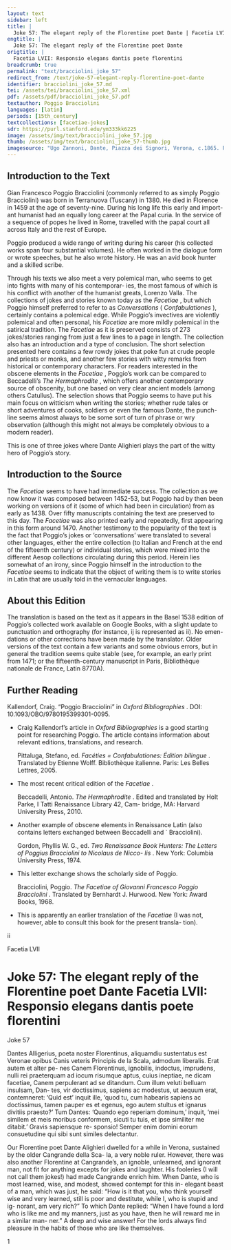 ```yaml
---
layout: text
sidebar: left
title: |
  Joke 57: The elegant reply of the Florentine poet Dante | Facetia LVII: Responsio elegans dantis poete florentini
engtitle: |
  Joke 57: The elegant reply of the Florentine poet Dante
origtitle: |
  Facetia LVII: Responsio elegans dantis poete florentini
breadcrumb: true
permalink: "text/bracciolini_joke_57"
redirect_from: /text/joke-57-elegant-reply-florentine-poet-dante
identifier: bracciolini_joke_57.md
tei: /assets/tei/bracciolini_joke_57.xml
pdf: /assets/pdf/bracciolini_joke_57.pdf
textauthor: Poggio Bracciolini
languages: [latin]
periods: [15th_century]
textcollections: [facetiae-jokes]
sdr: https://purl.stanford.edu/ym333kk6225
image: /assets/img/text/bracciolini_joke_57.jpg
thumb: /assets/img/text/bracciolini_joke_57-thumb.jpg
imagesource: "Ugo Zannoni, Dante, Piazza dei Signori, Verona, c.1865. Photo: Didier Descouens [CC BY-SA 4.0]"
---
```

<h2>Introduction to the Text</h2>
<p>Gian Francesco Poggio Bracciolini (commonly referred to as simply Poggio Bracciolini) was born in Terranuova (Tuscany) in 1380. He died in Florence in 1459 at the age of seventy-nine. During his long life this early and import- ant humanist had an equally long career at the Papal curia. In the service of a sequence of popes he lived in Rome, travelled with the papal court all across Italy and the rest of Europe.</p>

<p>Poggio produced a wide range of writing during his career (his collected works span four substantial volumes). He often worked in the dialogue form or wrote speeches, but he also wrote history. He was an avid book hunter and a skilled scribe.</p>

<p>Through his texts we also meet a very polemical man, who seems to get into fights with many of his contemporar- ies, the most famous of which is his conflict with another of the humanist greats, Lorenzo Valla. The collections of jokes and stories known today as the <i> Facetiae</i> , but which Poggio himself preferred to refer to as <i> Conversations </i> (<i> Confabulationes</i> ), certainly contains a polemical edge. While Poggio’s invectives are violently polemical and often personal, his <i> Facetiae </i> are more mildly polemical in the satirical tradition. The <i> Facetiae </i> as it is preserved consists of 273 jokes/stories ranging from just a few lines to a page in length. The collection also has an introduction and a type of conclusion. The short selection presented here contains a few rowdy jokes that poke fun at crude people and priests or monks, and another few stories with witty remarks from historical or contemporary characters. For readers interested in the obscene elements in the <i> Facetiae</i> , Poggio’s work can be compared to Beccadelli’s <i> The Hermaphrodite</i> , which offers another contemporary source of obscenity, but one based on very clear ancient models (among others Catullus). The selection shows that Poggio seems to have put his main focus on witticism when writing the stories; whether rude tales or short adventures of cooks, soldiers or even the famous Dante, the punch- line seems almost always to be some sort of turn of phrase or wry observation (although this might not always be completely obvious to a modern reader).</p>

<p>This is one of three jokes where Dante Alighieri plays the part of the witty hero of Poggio’s story.</p>

<h2>Introduction to the Source</h2>
<p>The <i> Facetiae </i> seems to have had immediate success. The collection as we now know it was composed between 1452-53, but Poggio had by then been working on versions of it (some of which had been in circulation) from as early as 1438. Over fifty manuscripts containing the text are preserved to this day. The <i> Facetiae </i> was also printed early and repeatedly, first appearing in this form around 1470. Another testimony to the popularity of the text is the fact that Poggio’s jokes or ‘conversations’ were translated to several other languages, either the entire collection (to Italian and French at the end of the fifteenth century) or individual stories, which were mixed into the different Aesop collections circulating during this period. Herein lies somewhat of an irony, since Poggio himself in the introduction to the <i> Facetiae </i> seems to indicate that the object of writing them is to write stories in Latin that are usually told in the vernacular languages.</p>

<h2>About this Edition</h2>
<p>The translation is based on the text as it appears in the Basel 1538 edition of Poggio’s collected work available on Google Books, with a slight update to punctuation and orthography (for instance, ij is represented as ii). No emen- dations or other corrections have been made by the translator. Older versions of the text contain a few variants and some obvious errors, but in general the tradition seems quite stable (see, for example, an early print from 1471; or the fifteenth-century manuscript in Paris, Bibliothèque nationale de France, Latin 8770A).</p>

<h2>Further Reading</h2>
<p>Kallendorf, Craig. “Poggio Bracciolini” in <i> Oxford Bibliographies</i> . DOI: 10.1093/OBO/9780195399301-0095.</p>
<ul>
<li>
<p>Craig Kallendorf’s article in <em>Oxford Bibliographies</em> is a good starting point for researching Poggio. The article contains information about relevant editions, translations, and research.</p>
<p>Pittaluga, Stefano, ed. <i> Facéties = Confabulationes: Édition bilingue</i> . Translated by Etienne Wolff. Bibliothèque italienne. Paris: Les Belles Lettres, 2005.</p>
</li>
<li>
<p>The most recent critical edition of the <em>Facetiae</em> .</p>
<p>Beccadelli, Antonio. <i> The Hermaphrodite</i> . Edited and translated by Holt Parke, I Tatti Renaissance Library 42, Cam- bridge, MA: Harvard University Press, 2010.</p>
</li>
<li>
<p>Another example of obscene elements in Renaissance Latin (also contains letters exchanged between Beccadelli and ` Bracciolini).</p>
<p>Gordon, Phyllis W. G., ed. <i> Two Renaissance Book Hunters: The Letters of Poggius Bracciolini to Nicolaus de Nicco- lis</i> . New York: Columbia University Press, 1974.</p>
</li>
<li>
<p>This letter exchange shows the scholarly side of Poggio.</p>
<p>Bracciolini, Poggio. <i> The Facetiae of Giovanni Francesco Poggio Bracciolini</i> . Translated by Bernhardt J. Hurwood. New York: Award Books, 1968.</p>
</li>
<li>
<p>This is apparently an earlier translation of the <em>Facetiae</em> (I was not, however, able to consult this book for the present transla- tion).</p>
</li>
</ul>

<p>ii</p>

<p>Facetia LVII</p>
<h1>Joke 57: The elegant reply of the Florentine poet Dante Facetia LVII: Responsio elegans dantis poete florentini</h1>
<p>Joke 57</p>

<p>Dantes Alligerius, poeta noster Florentinus, aliquamdiu sustentatus est Veronae opibus Canis veteris Principis de la Scala, admodum liberalis. Erat autem et alter pe- nes Canem Florentinus, ignobilis, indoctus, imprudens, nulli rei praeterquam ad iocum risumque aptus, cuius ineptiae, ne dicam facetiae, Canem perpulerant ad se ditandum. Cum illum veluti belluam insulsam, Dan- tes, vir doctissimus, sapiens ac modestus, ut aequum erat, contemneret: ‘Quid est’ inquit ille, ‘quod tu, cum habearis sapiens ac doctissimus, tamen pauper es et egenus, ego autem stultus et ignarus divitiis praesto?’ Tum Dantes: ‘Quando ego reperiam dominum,’ inquit, ‘mei similem et meis moribus conformem, sicuti tu tuis, et ipse similiter me ditabit.’ Gravis sapiensque re- sponsio! Semper enim domini eorum consuetudine qui sibi sunt similes delectantur.</p>
<p>Our Florentine poet Dante Alighieri dwelled for a while in Verona, sustained by the older Cangrande della Sca- la, a very noble ruler. However, there was also another Florentine at Cangrande’s, an ignoble, unlearned, and ignorant man, not fit for anything excepts for jokes and laughter. His fooleries (I will not call them jokes!) had made Cangrande enrich him. When Dante, who is most learned, wise, and modest, showed contempt for this in- elegant beast of a man, which was just, he said: “How is it that you, who think yourself wise and very learned, still is poor and destitute, while I, who is stupid and ig- norant, am very rich?” To which Dante replied: “When I have found a lord who is like me and my manners, just as you have, then he will reward me in a similar man- ner.” A deep and wise answer! For the lords always find pleasure in the habits of those who are like themselves.</p>

<p>1</p>
